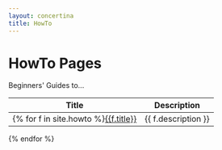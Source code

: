 ```yaml
---
layout: concertina
title: HowTo
---
```


# HowTo Pages

Beginners' Guides to...

| Title | Description |
|-------|-------------|
{% for f in site.howto %}[{{f.title}}]({{f.url}}) | {{ f.description }}
{% endfor %}

